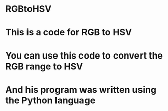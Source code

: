 # RGBtoHSV
# This is a code for RGB to HSV
# You can use this code to convert the RGB range to HSV 
# And his program was written using the Python language
